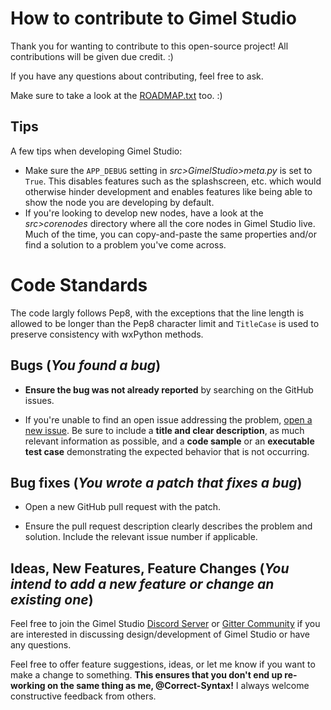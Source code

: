 # How to contribute to Gimel Studio

Thank you for wanting to contribute to this open-source project! All contributions will be given due credit. :)

If you have any questions about contributing, feel free to ask.

Make sure to take a look at the [ROADMAP.txt](ROADMAP.txt) too. :)


## Tips

A few tips when developing Gimel Studio:

- Make sure the ```APP_DEBUG``` setting in *src>GimelStudio>meta.py* is set to ```True```. This disables features such as the splashscreen, etc. which would otherwise hinder development and enables features like being able to show the node you are developing by default.
- If you're looking to develop new nodes, have a look at the *src>corenodes* directory where all the core nodes in Gimel Studio live. Much of the time, you can copy-and-paste the same properties and/or find a solution to a problem you've come across.


# Code Standards

The code largly follows Pep8, with the exceptions that the line length is allowed to be longer than the Pep8 character limit and ``TitleCase`` is used to preserve consistency with wxPython methods.


## Bugs (*You found a bug*)

* **Ensure the bug was not already reported** by searching on the GitHub issues.

* If you're unable to find an open issue addressing the problem, [open a new issue](https://github.com/Correct-Syntax/Gimel-Studio/issues/new). Be sure to include a **title and clear description**, as much relevant information as possible, and a **code sample** or an **executable test case** demonstrating the expected behavior that is not occurring.


## Bug fixes (*You wrote a patch that fixes a bug*)

* Open a new GitHub pull request with the patch.

* Ensure the pull request description clearly describes the problem and solution. Include the relevant issue number if applicable.


## Ideas, New Features, Feature Changes (*You intend to add a new feature or change an existing one*)

Feel free to join the Gimel Studio [Discord Server](https://discord.gg/RqwbDrVDpK) or [Gitter Community](https://gitter.im/Gimel-Studio/community) if you are interested in discussing design/development of Gimel Studio or have any questions.

Feel free to offer feature suggestions, ideas, or let me know if you want to make a change to something. **This ensures that you don't end up re-working on the same thing as me, @Correct-Syntax!** I always welcome constructive feedback from others.